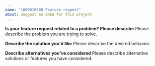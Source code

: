 ```yaml
---
name: "\U0001F680 Feature request"
about: Suggest an idea for this project
---
```


<!--
Thank you for suggesting an idea to make this project better!

Please fill in as much of the template below as you're able.
-->

**Is your feature request related to a problem? Please describe**
Please describe the problem you are trying to solve.

**Describe the solution you'd like**
Please describe the desired behavior.

**Describe alternatives you've considered**
Please describe alternative solutions or features you have considered.
